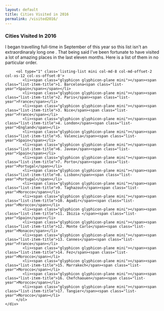 ```yaml
---
layout: default
title: Cities Visited in 2016
permalink: /visited2016/
---
```

<div class="row individual-list">
	<div class="col-md-8 col-md-offset-2">
		<h3 class="list-heading">Cities Visited In 2016</h3>
		<p class="col-md-12">I began travelling full-time in September of this year so this list isn't an extraordinaraly long one . That being said I've been fortunate to have visited a lot of amazing places in the last eleven months. Here is a list of them in no particular order.</p>

		 <ol type="1" class='listing-list mini col-md-8 col-md-offset-2 col-xs-12 col-xs-offset-0'>
		 	<li><span class="glyphicon glyphicon-plane mini"></span><span class="list-item-title">1. Barcelona<span class="list-year">Spain</span></span></li>
		 	<li><span class="glyphicon glyphicon-plane mini"></span><span class="list-item-title">2. Paris</span><span class="list-year">France</span></li>
		 	<li><span class="glyphicon glyphicon-plane mini"></span><span class="list-item-title">3. Nice</span><span class="list-year">France</span></li>
		 	<li><span class="glyphicon glyphicon-plane mini"></span><span class="list-item-title">4. London</span><span class="list-year">England</span></li>
		 	<li><span class="glyphicon glyphicon-plane mini"></span><span class="list-item-title">5. Valencia</span><span class="list-year">Spain</span></li>
		 	<li><span class="glyphicon glyphicon-plane mini"></span><span class="list-item-title">6. Javea</span><span class="list-year">Spain</span></li>
		 	<li><span class="glyphicon glyphicon-plane mini"></span><span class="list-item-title">7. Porto</span><span class="list-year">Portugal</span></li>
		 	<li><span class="glyphicon glyphicon-plane mini"></span><span class="list-item-title">8. Lisbon</span><span class="list-year">Portugal</span></li>
		 	<li><span class="glyphicon glyphicon-plane mini"></span><span class="list-item-title">9. Taghazout</span><span class="list-year">Morocco</span></li>
		 	<li><span class="glyphicon glyphicon-plane mini"></span><span class="list-item-title">10. Agadir</span><span class="list-year">Morocco</span></li>
		 	<li><span class="glyphicon glyphicon-plane mini"></span><span class="list-item-title">11. Ibizia </span><span class="list-year">Spain</span></li>
		 	<li><span class="glyphicon glyphicon-plane mini"></span><span class="list-item-title">12. Monte Carlo</span><span class="list-year">Monaco</span></li>
		 	<li><span class="glyphicon glyphicon-plane mini"></span><span class="list-item-title">13. Cannes</span><span class="list-year">France</span></li>
		 	<li><span class="glyphicon glyphicon-plane mini"></span><span class="list-item-title">14. Fez</span><span class="list-year">Morocco</span></li>
		 	<li><span class="glyphicon glyphicon-plane mini"></span><span class="list-item-title">15. Marrakech</span><span class="list-year">Morocco</span></li>
		 	<li><span class="glyphicon glyphicon-plane mini"></span><span class="list-item-title">16. Chefchaouen</span><span class="list-year">Morocco</span></li>
		 	<li><span class="glyphicon glyphicon-plane mini"></span><span class="list-item-title">17. Tangier</span><span class="list-year">Morocco</span></li>
		 </ol>
	</div>
</div>